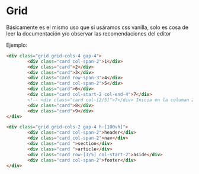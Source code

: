 # Grid

Básicamente es el mismo uso que si usáramos css vanilla, solo es cosa de leer la documentación y/o observar las recomendaciones del editor 

Ejemplo:
```html
<div class="grid grid-cols-4 gap-4">
        <div class="card col-span-2">1</div>
        <div class="card">2</div>
        <div class="card">3</div>
        <div class="card row-span-3">4</div>
        <div class="card col-span-2">5</div>
        <div class="card">6</div>
        <div class="card col-start-2 col-end-4">7</div>
        <!-- <div class="card col-[2/5]">7</div> Inicia en la columan 2 y termina en la 5-->
        <div class="card">8</div>
        <div class="card">9</div>
</div>
```

```html
<div class="grid grid-cols-2 gap-4 h-[100vh]">
        <div class="card col-span-2">header</div>
        <div class="card col-span-2">nav</div>
        <div class="card ">section</div>
        <div class="card ">article</div>
        <div class="card row-[3/5] col-start-2">aside</div>
        <div class="card col-span-2">footer</div>
</div>
```